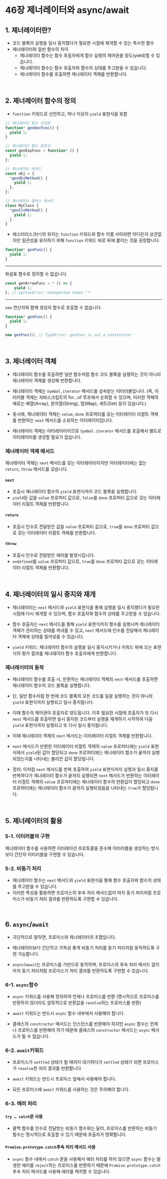 # 46장 제너레이터와 async/await

## 1. 제너레이터란?

- 코드 블록의 실행을 일시 중지했다가 필요한 시점에 재개할 수 있는 특수한 함수
- 제너레이터와 일반 함수의 차이
  - 제너레이터 함수는 함수 호출자에게 함수 실행의 제어권을 양도(yield)할 수 있습니다.
  - 제너레이터 함수는 함수 호출자와 함수의 상태를 주고받을 수 있습니다.
  - 제너레이터 함수를 호출하면 제너레이터 객체를 반환합니다.

<br />

## 2. 제너레이터 함수의 정의

- `function` 키워드로 선언하고, 하나 이상의 `yield` 표현식을 포함

```jsx
// 제너레이터 함수 선언문
function* genDecFunc() {
  yield 1;
}

// 제너레이터 함수 표현식
const genExpFunc = function* () {
  yield 1;
};

// 제너레이터 메서드
const obj = {
  *genObjMethod() {
    yield 1;
  },
};

// 제너레이터 클래스 메서드
class MyClass {
  *genClsMethod() {
    yield 1;
  }
}
```

- 애스터리스크(`*`)의 위치는 `function` 키워드와 함수 이름 사이라면 어디든지 상관없지만 일관성을 유지하기 위해 `function` 키워드 바로 뒤에 붙이는 것을 권장합니다.

```jsx
function* genFunc() {
  yield 1;
}
```

---

화살표 함수로 정의할 수 없습니다.

```jsx
const genArrowFunc = * () => {
	yield 1;
}; // SyntaxError: Unexpected token '*'
```

---

`new` 연산자와 함께 생성자 함수로 호출할 수 없습니다.

```jsx
function* genFunc() {
  yield 1;
}

new genFunc(); // TypeError: genFunc is not a constructor
```

<br />

## 3. 제너레이터 객체

- 제너레이터 함수를 호출하면 일반 함수처럼 함수 코드 블록을 실행하는 것이 아니라 제너레이터 객체를 생성해 반환합니다.

- 제너레이터 객체는 `Symbol.iterator` 메서드를 상속받는 이터러블입니다. (즉, 이터러블 객체는 자바스크립트의 for...of 루프에서 순회할 수 있으며, 이러한 객체의 예로는 배열(Array), 문자열(String), 맵(Map), 세트(Set) 등이 있습니다.)
- 동시에, 제너레이터 객체는 `value`, `done` 프로퍼티를 갖는 이터레이터 리절트 객체를 반환하는 `next` 메서드를 소유하는 이터레이터입니다.
- 제너레이터 객체는 이터레이터이므로 `Symbol.iterator` 메서드를 호출해서 별도로 이터레이터를 생성할 필요가 없습니다.

### 제너레이터 객체 메서드

제너레이터 객체는 `next` 메서드를 갖는 이터레이터이지만 이터레이터에는 없는 `return`, `throw` 메서드를 갖습니다.

#### `next`

- 호출시 제너레이터 함수의 `yield` 표현식까지 코드 블록을 실행합니다.
- `yield`된 값을 `value` 프로퍼티 값으로, `false`를 `done` 프로퍼티 값으로 갖는 이터레이터 리절트 객체를 반환합니다.

#### `return`

- 호출시 인수로 전달받은 값을 `value` 프로퍼티 값으로, `true`를 `done` 프로퍼티 값으로 갖는 이터레이터 리절트 객체를 반환합니다.

#### `throw`

- 호출시 인수로 전달받은 에러를 발생시킵니다.
- `undefined`를 `value` 프로퍼티 값으로, `true`를 `done` 프로퍼티 값으로 갖는 이터레이터 리절트 객체를 반환합니다.

<br />

## 4. 제너레이터의 일시 중지와 재개

- 제너레이터는 `next` 메서드와 `yield` 표현식을 통해 실행을 일시 중지했다가 필요한 시점에 다시 재개할 수 있으며, 함수 호출자와 함수의 상태를 주고받을 수 있습니다.
- 함수 호출자는 `next` 메서드를 통해 `yield` 표현식까지 함수를 실행시켜 제너레이터 객체가 관리하는 상태를 꺼내올 수 있고, `next` 메서드에 인수를 전달해서 제너레이터 객체에 상태를 밀어넣을 수 있습니다.

- `yield` 키워드: 제너레이터 함수의 실행을 일시 중지시키거나 키워드 뒤에 오는 표현식의 평가 결과를 제너레이터 함수 호출자에게 반환합니다.

### 제너레이터의 동작

- 제너레이터 함수를 호출 시, 반환하는 제너레이터 객체의 `next` 메서드를 호출하면 제너레이터 함수의 코드 블록을 실행합니다.
- 단, 일반 함수처럼 한 번에 코드 블록의 모든 코드를 일괄 실행하는 것이 아니라 `yield` 표현식까지 실행되고 일시 중지됩니다.
- 이때 함수의 제어권이 호출자로 양도됩니다. 이후 필요한 시점에 호출자가 또 다시 `next` 메서드를 호출하면 일시 중지된 코드부터 실행을 재개하기 시작하여 다음 `yield` 표현식까지 실행되고 또 다시 일시 중지됩니다.
- 이때 제너레이터 객체의 `next` 메서드는 이터레이터 리절트 객체를 반환합니다.
- `next` 메서드가 반환한 이터레이터 리절트 객체의 `value` 프로퍼티에는 `yield` 표현식에서 `yield`된 값이 할당되고 `done` 프로퍼티에는 제너레이터 함수가 끝까지 실행되었는지를 나타내는 불리언 값이 할당됩니다.

- 정리: 이처럼 `next` 메서드를 반복 호출하여 `yield` 표현식까지 실행과 일시 중지를 반복하다가 제너레이터 함수가 끝까지 실행되면 `next` 메서드가 반환하는 이터레이터 리절트 객체의 `value` 프로퍼티에는 제너레이터 함수의 반환값이 할당되고 `done` 프로퍼티에는 제너레이터 함수가 끝까지 실행되었음을 나타내는 `true`가 할당됩니다.

<br />

## 5. 제너레이터의 활용

### 5-1. 이터러블의 구현

제너레이터 함수를 사용하면 이터레이션 프로토콜을 준수해 이터러블을 생성하는 방식보다 간단히 이터러블을 구현할 수 있습니다.

### 5-2. 비동기 처리

- 제너레이터 함수는 `next` 메서드와 `yield` 표현식을 통해 함수 호출자와 함수의 상태를 주고받을 수 있습니다. 
- 이러한 특성을 활용하면 프로미스의 후속 처리 메서드없이 마치 동기 처리처럼 프로미스가 비동기 처리 결과를 반환하도록 구현할 수 있습니다.

<br />

## 6. `async`/`await`

- 극단적으로 말하면, 프로미스와 제너레이터의 조합입니다.

- 제너레이터보다 간단하고 가독성 좋게 비동기 처리를 동기 처리처럼 동작하도록 구현 가능합니다.

- `async`/`await`는 프로미스를 기반으로 동작하며, 프로미스의 후속 처리 메서드 없이 마치 동기 처리처럼 프로미스가 처리 결과를 반환하도록 구현할 수 있습니다.

### 6-1. `async`함수

- `async` 키워드를 사용해 정의하여 언제나 프로미스를 반환 (명시적으로 프로미스를 반환하지 않더라도 암묵적으로 반환값을 `resolve`하는 프로미스를 반환)

- `await` 키워드는 반드시 `async` 함수 내부에서 사용해야 합니다.
- 클래스의 `constructor` 메서드는 인스턴스를 반환해야 하지만 `async` 함수는 언제나 프로미스를 반환해야 하기 때문에 클래스의 `constructor` 메서드는 `async` 메서드가 될 수 없습니다.

### 6-2. `await`키워드

- 프로미스가 `settled` 상태가 될 때까지 대기하다가 `settled` 상태가 되면 프로미스가 `resolve`한 처리 결과를 반환합니다

- `await` 키워드는 반드시 프로미스 앞에서 사용해야 합니다.
- 모든 프로미스에 `await` 키워드를 사용하는 것은 주의해야 합니다.

### 6-3. 에러 처리

#### `try … catch`문 사용

- 콜백 함수를 인수로 전달받는 비동기 함수와는 달리, 프로미스를 반환하는 비동기 함수는 명시적으로 호출할 수 있기 때문에 호출자가 명확합니다.

#### `Promise.prototype.catch`후속 처리 메서드 사용

- `async` 함수 내에서 `catch` 문을 사용해서 에러 처리를 하지 않으면 `async` 함수는 발생한 에러를 `reject`하는 프로미스를 반환하기 때문에 `Promise.prototype.catch` 후속 처리 메서드를 사용해 에러를 캐치할 수 있습니다.
